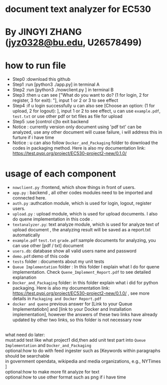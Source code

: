 # document text analyzer for EC530
# By JINGYI ZHANG (jyz0328@bu.edu, U26578499)

# how to run file
- Step0 :download this github
- Step1 :run [python3 ./app.py] in terminal A
- Step2 :run [python3 ./nowclient.py ] in terminal B
- Step3 :then u can see ["What do you want to do? (1 for login, 2 for register, 3 for exit): "], input 1 or 2 or 3 to see effect
- Step4 :if u login successfully u can also see [Choose an option: (1 for upload, 2 for logout): ], input 1 or 2 to see effect, u can use `example.pdf`, `test.txt` or use other pdf or txt files as file for upload
- Step5 :use [control c]to exit backend
- Notice : currently version only document using 'pdf txt' can be analyzed, use any other document will cuase failure, i will address this in furture if i have time<br>
- Notice : u can also follow `Docker_and_Packaging` folder to download the codes in packaging method. Here is also my documentation link: https://test.pypi.org/project/EC530-project2-new/0.1.0/

# usage of each component <br>
- `nowclient.py` :frontend, which show things in front of users.
- `app.py` : backend , all other codes modules need to be imported and connected here.
- `auth.py` :authcation module, which is used for login, logout, register users.
- `upload.py` : upload module, which is used for upload documents. I also do quene implementation in this code .
- `textanalyzer.py`: text analyze module, which is used for analyze text of upload document , the analyzing result will be saved as a report.txt automatically<br>
- `example.pdf` `test.txt` `grade.pdf`:sample documents for analyzing, you can use other [pdf / txt] document 
- `users.db`: database show all valid users name and password
- `demo.pdf`:demo of this code 
- `tests` folder : documents about my unit tests
- `Queue Implementation` folder : In this folder I explain what I do for quene implementation. Check `Quene_Implement_Report.pdf` to see detailed explanation
- `Docker_and_Packaging` folder: in this folder explain what i did for python packaging. Here is also my documentation link: https://test.pypi.org/project/EC530-project2-new/0.1.0/ , see more details in `Packaging and Docker Report.pdf`
- `docker and quene` previous answer for [Link to your Queue Implementatiobn] and [link to your Docker and Installation implementation], however the answers of these two links have already updated by other two links, so this folder is not necessary now<br><br>

what need do later:<br>
must:add test like what project1 did,then add unit test part into `Queue Implementation`  and `Docker_and_Packaging` <br>
optional:how to do with feed ingester such as [Keywords within paragraphs should be searchable<br>
in government opendata, wikipedia and media organizations, e.g., NYTimes ]<br>
optional:how to make more fit analyze for text<br>
optional:how to use other format such as png if i have time


